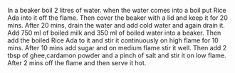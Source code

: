 In a beaker boil 2 litres of water.
when the water comes into a boil put Rice Ada into it  off the flame.
Then cover the beaker with a lid and keep it for 20 mins.
After 20 mins, drain the water and add cold water and again drain it.
Add 750 ml of boiled milk and 350 ml of boiled water into a beaker.
Then add the boiled Rice Ada to it and stir it continuously on high flame for 10 mins.
After 10 mins add sugar and on medium flame stir it well.
Then add 2 tbsp of ghee,cardamon powder and a pinch of salt and stir it on low flame.
After 2 mins off the flame and then serve it hot.